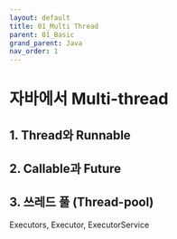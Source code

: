 ```yaml
---
layout: default
title: 01_Multi Thread
parent: 01_Basic
grand_parent: Java
nav_order: 1
---
```


# 자바에서 Multi-thread

## 1. Thread와 Runnable

## 2. Callable과 Future

## 3. 쓰레드 풀 (Thread-pool)  
Executors, Executor, ExecutorService 

